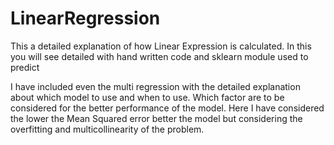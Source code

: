# LinearRegression
This a detailed explanation of how Linear Expression is calculated.  In this you will see detailed with hand written code and sklearn module used to predict 

I have included even the multi regression with the detailed explanation about which model to use and when to use. Which factor are to be considered for the better performance of the model. Here I have considered the lower the Mean Squared error better the model but considering the overfitting and multicollinearity of the problem. 
